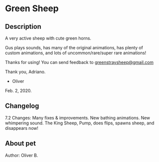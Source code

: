 # Green Sheep

## Description
A very active sheep with cute green horns.

Gus plays sounds,
has many of the original animations,
has plenty of custom animations,
and lots of uncommon/rare/super rare animations!

Thanks for using!
You can send feedback to
greenstraysheep@gmail.com

Thank you, Adriano.
- Oliver

Feb. 2, 2020.

## Changelog
7.2 Changes:
Many fixes & improvements.
New bathing animations.
New whimpering sound.
The King Sheep, Pump, does flips,
spawns sheep, and disappears now!

## About pet
Author: Oliver B.